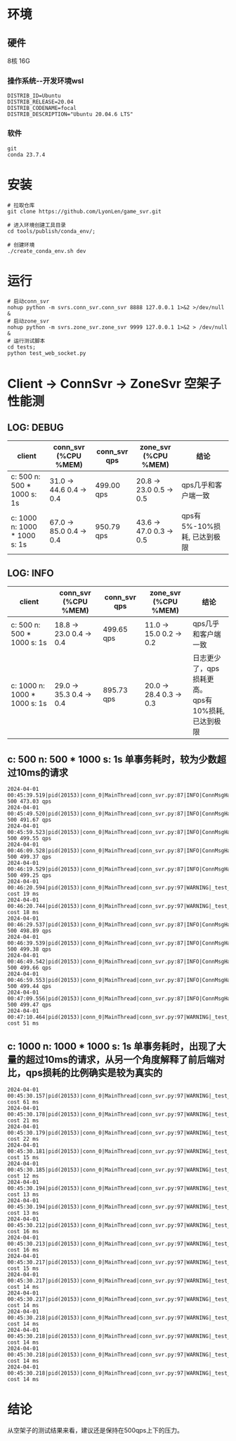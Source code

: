 # 环境

## 硬件

8核 16G

### 操作系统--开发环境wsl

```shell
DISTRIB_ID=Ubuntu
DISTRIB_RELEASE=20.04
DISTRIB_CODENAME=focal
DISTRIB_DESCRIPTION="Ubuntu 20.04.6 LTS"
```

### 软件

```shell
git
conda 23.7.4
```

# 安装

```shell
# 拉取仓库
git clone https://github.com/LyonLen/game_svr.git

# 进入环境创建工具目录
cd tools/publish/conda_env/;

# 创建环境
./create_conda_env.sh dev
```

# 运行

```shell
# 启动conn_svr
nohup python -m svrs.conn_svr.conn_svr 8888 127.0.0.1 1>&2 >/dev/null &
# 启动zone_svr
nohup python -m svrs.zone_svr.zone_svr 9999 127.0.0.1 1>&2 > /dev/null &
# 运行测试脚本
cd tests;
python test_web_socket.py
```

# Client -> ConnSvr -> ZoneSvr 空架子性能测

## LOG: DEBUG

| client                       | conn_svr<br/>(%CPU %MEM) | conn_svr qps | zone_svr<br/>(%CPU %MEM) | 结论                  | 
|------------------------------|--------------------------|--------------|--------------------------|---------------------|
| c: 500 n: 500 * 1000 s: 1s   | 31.0 -> 44.6 0.4 -> 0.4  | 499.00 qps   | 20.8 -> 23.0 0.5 -> 0.5  | qps几乎和客户端一致         |
| c: 1000 n: 1000 * 1000 s: 1s | 67.0 -> 85.0 0.4 -> 0.4  | 950.79 qps   | 43.6 -> 47.0 0.3 -> 0.5  | qps有5%-10%损耗, 已达到极限 |

## LOG: INFO

| client                       | conn_svr<br/>(%CPU %MEM) | conn_svr qps | zone_svr<br/>(%CPU %MEM) | 结论                                  | 
|------------------------------|--------------------------|--------------|--------------------------|-------------------------------------|
| c: 500 n: 500 * 1000 s: 1s   | 18.8 -> 23.0  0.4 -> 0.4 | 499.65 qps   | 11.0 -> 15.0 0.2 -> 0.2  | qps几乎和客户端一致                         |
| c: 1000 n: 1000 * 1000 s: 1s | 29.0 -> 35.3  0.4 -> 0.4 | 895.73 qps   | 20.0 -> 28.4 0.3 -> 0.3  | 日志更少了，qps损耗更高。<br/>qps有10%损耗, 已达到极限 |

## c: 500 n: 500 * 1000 s: 1s 单事务耗时，较为少数超过10ms的请求

```
2024-04-01 00:45:39.519|pid(20153)|conn_0|MainThread|conn_svr.py:87|INFO|ConnMsgHandler.COUNT: 500 473.03 qps
2024-04-01 00:45:49.520|pid(20153)|conn_0|MainThread|conn_svr.py:87|INFO|ConnMsgHandler.COUNT: 500 491.67 qps
2024-04-01 00:45:59.523|pid(20153)|conn_0|MainThread|conn_svr.py:87|INFO|ConnMsgHandler.COUNT: 500 499.55 qps
2024-04-01 00:46:09.528|pid(20153)|conn_0|MainThread|conn_svr.py:87|INFO|ConnMsgHandler.COUNT: 500 499.37 qps
2024-04-01 00:46:19.529|pid(20153)|conn_0|MainThread|conn_svr.py:87|INFO|ConnMsgHandler.COUNT: 500 499.25 qps
2024-04-01 00:46:20.594|pid(20153)|conn_0|MainThread|conn_svr.py:97|WARNING|_test_run_transaction cost 19 ms
2024-04-01 00:46:20.744|pid(20153)|conn_0|MainThread|conn_svr.py:97|WARNING|_test_run_transaction cost 18 ms
2024-04-01 00:46:29.537|pid(20153)|conn_0|MainThread|conn_svr.py:87|INFO|ConnMsgHandler.COUNT: 500 498.89 qps
2024-04-01 00:46:39.539|pid(20153)|conn_0|MainThread|conn_svr.py:87|INFO|ConnMsgHandler.COUNT: 500 499.38 qps
2024-04-01 00:46:49.542|pid(20153)|conn_0|MainThread|conn_svr.py:87|INFO|ConnMsgHandler.COUNT: 500 499.66 qps
2024-04-01 00:46:59.553|pid(20153)|conn_0|MainThread|conn_svr.py:87|INFO|ConnMsgHandler.COUNT: 500 499.44 qps
2024-04-01 00:47:09.556|pid(20153)|conn_0|MainThread|conn_svr.py:87|INFO|ConnMsgHandler.COUNT: 500 499.47 qps
2024-04-01 00:47:10.464|pid(20153)|conn_0|MainThread|conn_svr.py:97|WARNING|_test_run_transaction cost 51 ms
```

## c: 1000 n: 1000 * 1000 s: 1s 单事务耗时，出现了大量的超过10ms的请求，从另一个角度解释了前后端对比，qps损耗的比例确实是较为真实的

```
2024-04-01 00:45:30.157|pid(20153)|conn_0|MainThread|conn_svr.py:97|WARNING|_test_run_transaction cost 61 ms
2024-04-01 00:45:30.178|pid(20153)|conn_0|MainThread|conn_svr.py:97|WARNING|_test_run_transaction cost 21 ms
2024-04-01 00:45:30.179|pid(20153)|conn_0|MainThread|conn_svr.py:97|WARNING|_test_run_transaction cost 22 ms
2024-04-01 00:45:30.181|pid(20153)|conn_0|MainThread|conn_svr.py:97|WARNING|_test_run_transaction cost 15 ms
2024-04-01 00:45:30.185|pid(20153)|conn_0|MainThread|conn_svr.py:97|WARNING|_test_run_transaction cost 12 ms
2024-04-01 00:45:30.194|pid(20153)|conn_0|MainThread|conn_svr.py:97|WARNING|_test_run_transaction cost 13 ms
2024-04-01 00:45:30.194|pid(20153)|conn_0|MainThread|conn_svr.py:97|WARNING|_test_run_transaction cost 13 ms
2024-04-01 00:45:30.212|pid(20153)|conn_0|MainThread|conn_svr.py:97|WARNING|_test_run_transaction cost 16 ms
2024-04-01 00:45:30.213|pid(20153)|conn_0|MainThread|conn_svr.py:97|WARNING|_test_run_transaction cost 16 ms
2024-04-01 00:45:30.217|pid(20153)|conn_0|MainThread|conn_svr.py:97|WARNING|_test_run_transaction cost 15 ms
2024-04-01 00:45:30.217|pid(20153)|conn_0|MainThread|conn_svr.py:97|WARNING|_test_run_transaction cost 14 ms
2024-04-01 00:45:30.217|pid(20153)|conn_0|MainThread|conn_svr.py:97|WARNING|_test_run_transaction cost 14 ms
2024-04-01 00:45:30.218|pid(20153)|conn_0|MainThread|conn_svr.py:97|WARNING|_test_run_transaction cost 14 ms
2024-04-01 00:45:30.218|pid(20153)|conn_0|MainThread|conn_svr.py:97|WARNING|_test_run_transaction cost 14 ms
2024-04-01 00:45:30.218|pid(20153)|conn_0|MainThread|conn_svr.py:97|WARNING|_test_run_transaction cost 14 ms
2024-04-01 00:45:30.218|pid(20153)|conn_0|MainThread|conn_svr.py:97|WARNING|_test_run_transaction cost 14 ms
```

# 结论

从空架子的测试结果来看，建议还是保持在500qps上下的压力。